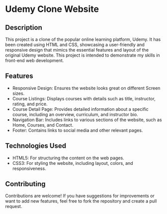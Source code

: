 # Udemy Clone Website
## Description
This project is a clone of the popular online learning platform, Udemy. It has been created using HTML and CSS, showcasing a user-friendly and responsive design that mimics the essential features and layout of the original Udemy website. This project is intended to demonstrate my skills in front-end web development.

## Features
- Responsive Design: Ensures the website looks great on different Screen sizes.
- Course Listings: Displays courses with details such as title, instructor, rating, and price.
- Course Detail Page: Provides detailed information about a specific course, including an overview, curriculum, and instructor bio.
- Navigation Bar: Includes links to various sections of the website, such as Home, Courses, and Contact.
- Footer: Contains links to social media and other relevant pages.
## Technologies Used 
- HTML5: For structuring the content on the web pages.
- CSS3: For styling the website, including layout, colors, and responsiveness.

## Contributing
Contributions are welcome! If you have suggestions for improvements or want to add new features, feel free to fork the repository and create a pull request.
